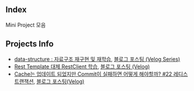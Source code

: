 ## Index

Mini Project 모음

## Projects Info 

- [data-structure : 자료구조 재구현 및 재학습](https://github.com/rookedsysc/helloworld/tree/main/data-structure), [블로그 포스팅 (Velog Series)](https://velog.io/@rookedsysc/series/%EC%9E%90%EB%A3%8C%EA%B5%AC%EC%A1%B0)
- [Rest Template 대체 RestClient 학습](https://github.com/rookedsysc/helloworld/tree/main/open-api-request), [블로그 포스팅 (Velog)](https://velog.io/@rookedsysc/Spring%EC%97%90%EC%84%9C-%EC%99%B8%EB%B6%80-API-%EC%9A%94%EC%B2%ADRestClient-Object-Mapping)
- [Cache는 업데이트 되었지만 Commit이 실패하면 어떻게 해야할까? #22 레디스 트랜잭션](https://github.com/rookedsysc/helloworld/issues/22), [블로그 포스팅(Velog)](https://velog.io/@rookedsysc/Transaction%EC%97%90-%EC%8B%A4%ED%8C%A8%ED%95%98%EB%A9%B4-Cache%EB%8A%94-%EC%96%B4%EB%96%BB%EA%B2%8C-%EB%90%A0%EA%B9%8C)
